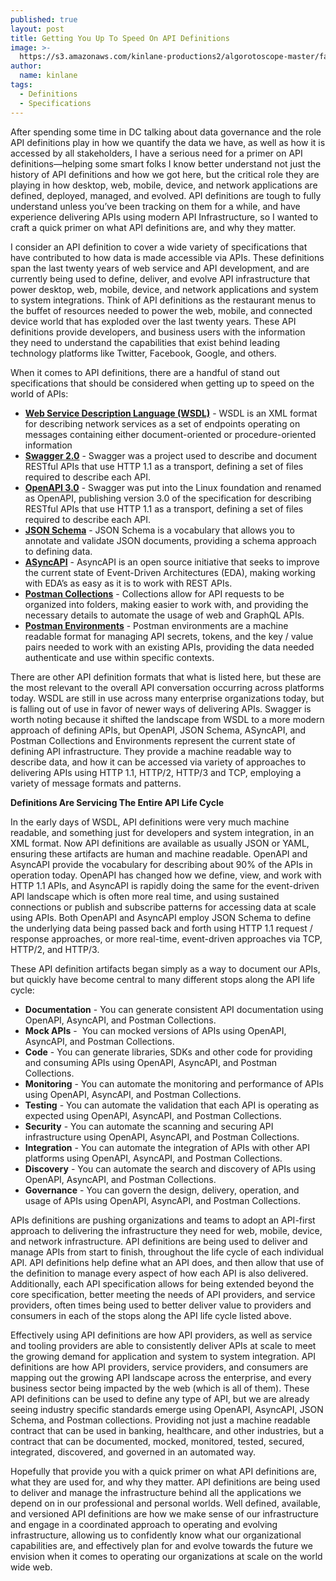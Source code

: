 ```yaml
---
published: true
layout: post
title: Getting You Up To Speed On API Definitions
image: >-
  https://s3.amazonaws.com/kinlane-productions2/algorotoscope-master/fast-lights-freeway-redes-fast-flux-623x425-blue-electricity.jpg
author:
  name: kinlane
tags:
  - Definitions
  - Specifications
---
```

After spending some time in DC talking about data governance and the role API definitions play in how we quantify the data we have, as well as how it is accessed by all stakeholders, I have a serious need for a primer on API definitions—helping some smart folks I know better understand not just the history of API definitions and how we got here, but the critical role they are playing in how desktop, web, mobile, device, and network applications are defined, deployed, managed, and evolved. API definitions are tough to fully understand unless you’ve been tracking on them for a while, and have experience delivering APIs using modern API Infrastructure, so I wanted to craft a quick primer on what API definitions are, and why they matter.

I consider an API definition to cover a wide variety of specifications that have contributed to how data is made accessible via APIs. These definitions span the last twenty years of web service and API development, and are currently being used to define, deliver, and evolve API infrastructure that power desktop, web, mobile, device, and network applications and system to system integrations. Think of API definitions as the restaurant menus to the buffet of resources needed to power the web, mobile, and connected device world that has exploded over the last twenty years. These API definitions provide developers, and business users with the information they need to understand the capabilities that exist behind leading technology platforms like Twitter, Facebook, Google, and others.

When it comes to API definitions, there are a handful of stand out specifications that should be considered when getting up to speed on the world of APIs:

*   **[Web Service Description Language (WSDL)](https://www.w3.org/TR/wsdl.html)** - WSDL is an XML format for describing network services as a set of endpoints operating on messages containing either document-oriented or procedure-oriented information
*   **[Swagger 2.0](https://github.com/OAI/OpenAPI-Specification/blob/master/versions/2.0.md)** - Swagger was a project used to describe and document RESTful APIs that use HTTP 1.1 as a transport, defining a set of files required to describe each API.
*   **[OpenAPI 3.0](https://www.openapis.org/)** - Swagger was put into the Linux foundation and renamed as OpenAPI, publishing version 3.0 of the specification for describing RESTful APIs that use HTTP 1.1 as a transport, defining a set of files required to describe each API.
*   **[JSON Schema](https://json-schema.org/)** - JSON Schema is a vocabulary that allows you to annotate and validate JSON documents, providing a schema approach to defining data.
*   **[ASyncAPI](https://www.asyncapi.com/)** - AsyncAPI is an open source initiative that seeks to improve the current state of Event-Driven Architectures (EDA), making working with EDA’s as easy as it is to work with REST APIs.
*   **[Postman Collections](https://www.postman.com/collection)** - Collections allow for API requests to be organized into folders, making easier to work with, and providing the necessary details to automate the usage of web and GraphQL APIs.
*   **[Postman Environments](https://learning.postman.com/docs/postman/environments-and-globals/manage-environments/)** \- Postman environments are a machine readable format for managing API secrets, tokens, and the key / value pairs needed to work with an existing APIs, providing the data needed authenticate and use within specific contexts.

There are other API definition formats that what is listed here, but these are the most relevant to the overall API conversation occurring across platforms today. WSDL are still in use across many enterprise organizations today, but is falling out of use in favor of newer ways of delivering APIs. Swagger is worth noting because it shifted the landscape from WSDL to a more modern approach of defining APIs, but OpenAPI, JSON Schema, ASyncAPI, and Postman Collections and Environments represent the current state of defining API infrastructure. They provide a machine readable way to describe data, and how it can be accessed via variety of approaches to delivering APIs using HTTP 1.1, HTTP/2, HTTP/3 and TCP, employing a variety of message formats and patterns.

**Definitions Are Servicing The Entire API Life Cycle**

In the early days of WSDL, API definitions were very much machine readable, and something just for developers and system integration, in an XML format. Now API definitions are available as usually JSON or YAML, ensuring these artifacts are human and machine readable. OpenAPI and AsyncAPI provide the vocabulary for describing about 90% of the APIs in operation today. OpenAPI has changed how we define, view, and work with HTTP 1.1 APIs, and AsyncAPI is rapidly doing the same for the event-driven API landscape which is often more real time, and using sustained connections or publish and subscribe patterns for accessing data at scale using APIs. Both OpenAPI and AsyncAPI employ JSON Schema to define the underlying data being passed back and forth using HTTP 1.1 request / response approaches, or more real-time, event-driven approaches via TCP, HTTP/2, and HTTP/3. 

These API definition artifacts began simply as a way to document our APIs, but quickly have become central to many different stops along the API life cycle:

*   **Documentation** - You can generate consistent API documentation using OpenAPI, AsyncAPI, and Postman Collections.
*   **Mock APIs** \-  You can mocked versions of APIs using OpenAPI, AsyncAPI, and Postman Collections. 
*   **Code** - You can generate libraries, SDKs and other code for providing and consuming APIs using OpenAPI, AsyncAPI, and Postman Collections. 
*   **Monitoring** - You can automate the monitoring and performance of APIs using OpenAPI, AsyncAPI, and Postman Collections. 
*   **Testing** - You can automate the validation that each API is operating as expected using OpenAPI, AsyncAPI, and Postman Collections. 
*   **Security** - You can automate the scanning and securing API infrastructure using OpenAPI, AsyncAPI, and Postman Collections. 
*   **Integration** - You can automate the integration of APIs with other API platforms using OpenAPI, AsyncAPI, and Postman Collections. 
*   **Discovery** - You can automate the search and discovery of APIs using OpenAPI, AsyncAPI, and Postman Collections. 
*   **Governance** - You can govern the design, delivery, operation, and usage of APIs using OpenAPI, AsyncAPI, and Postman Collections. 

APIs definitions are pushing organizations and teams to adopt an API-first approach to delivering the infrastructure they need for web, mobile, device, and network infrastructure. API definitions are being used to deliver and manage APIs from start to finish, throughout the life cycle of each individual API. API definitions help define what an API does, and then allow that use of the definition to manage every aspect of how each API is also delivered. Additionally, each API specification allows for being extended beyond the core specification, better meeting the needs of API providers, and service providers, often times being used to better deliver value to providers and consumers in each of the stops along the API life cycle listed above.

Effectively using API definitions are how API providers, as well as service and tooling providers are able to consistently deliver APIs at scale to meet the growing demand for application and system to system integration. API definitions are how API providers, service providers, and consumers are mapping out the growing API landscape across the enterprise, and every business sector being impacted by the web (which is all of them). These API definitions can be used to define any type of API, but we are already seeing industry specific standards emerge using OpenAPI, AsyncAPI, JSON Schema, and Postman collections. Providing not just a machine readable contract that can be used in banking, healthcare, and other industries, but a contract that can be documented, mocked, monitored, tested, secured, integrated, discovered, and governed in an automated way.

Hopefully that provide you with a quick primer on what API definitions are, what they are used for, and why they matter. API definitions are being used to deliver and manage the infrastructure behind all the applications we depend on in our professional and personal worlds. Well defined, available, and versioned API definitions are how we make sense of our infrastructure and engage in a coordinated approach to operating and evolving infrastructure, allowing us to confidently know what our organizational capabilities are, and effectively plan for and evolve towards the future we envision when it comes to operating our organizations at scale on the world wide web.